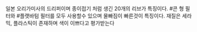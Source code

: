 일본 오리가미사의 드리퍼이며 종이접기 처럼 생긴 20개의 리브가 특징이다. #콘 형 필터와 #플랫바텀 필터를 모두 사용할수 있으며 물빠짐이 빠른것이 특징이다.
재질은 세라믹, 플라스틱이 존재하며 색이 이쁘다고 평가받는다